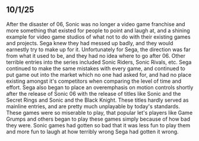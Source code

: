 ## 10/1/25

After the disaster of 06, Sonic was no longer a video game franchise and more something that existed for people to point and laugh at, and a shining example for video game studios of what not to do with their existing games and projects. Sega knew they had messed up badly, and they would earnestly try to make up for it. Unfortunately for Sega, the direction was far from what it used to be, and they had no idea where to go after 06. Other terrible entries into the series included Sonic Riders, Sonic Rivals, etc. Sega continued to make the same mistakes with every game, and continued to put game out into the market which no one had asked for, and had no place existing amongst it's competitors when comparing the level of time and effort. Sega also began to place an overemphasis on motion controls shortly after the release of Sonic 06 with the release of titles like Sonic and the Secret Rings and Sonic and the Black Knight. These titles hardly served as mainline entries, and are pretty much unplayable by today's standards. These games were so miserable to play, that popular let's players like Game Grumps and others began to play these games simply because of how bad they were. Sonic games had gotten so bad that it was less fun to play them and more fun to laugh at how terribly wrong Sega had gotten it wrong.

